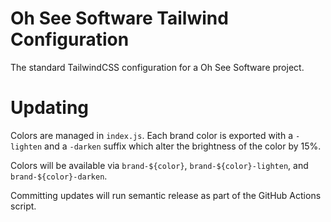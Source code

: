 # Oh See Software Tailwind Configuration

The standard TailwindCSS configuration for a Oh See Software project.

# Updating

Colors are managed in `index.js`. Each brand color is exported with a `-lighten` and a `-darken` suffix which alter the brightness of the color by 15%.

Colors will be available via `brand-${color}`, `brand-${color}-lighten`, and `brand-${color}-darken`.

Committing updates will run semantic release as part of the GitHub Actions script.
